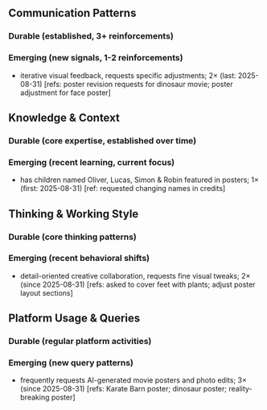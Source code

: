 ## Communication Patterns
### Durable (established, 3+ reinforcements)

### Emerging (new signals, 1-2 reinforcements)
- iterative visual feedback, requests specific adjustments; 2× (last: 2025-08-31) [refs: poster revision requests for dinosaur movie; poster adjustment for face poster]

## Knowledge & Context
### Durable (core expertise, established over time)

### Emerging (recent learning, current focus)
- has children named Oliver, Lucas, Simon & Robin featured in posters; 1× (first: 2025-08-31) [ref: requested changing names in credits]

## Thinking & Working Style
### Durable (core thinking patterns)

### Emerging (recent behavioral shifts)
- detail-oriented creative collaboration, requests fine visual tweaks; 2× (since 2025-08-31) [refs: asked to cover feet with plants; adjust poster layout sections]

## Platform Usage & Queries
### Durable (regular platform activities)

### Emerging (new query patterns)
- frequently requests AI-generated movie posters and photo edits; 3× (since 2025-08-31) [refs: Karate Barn poster; dinosaur poster; reality-breaking poster]